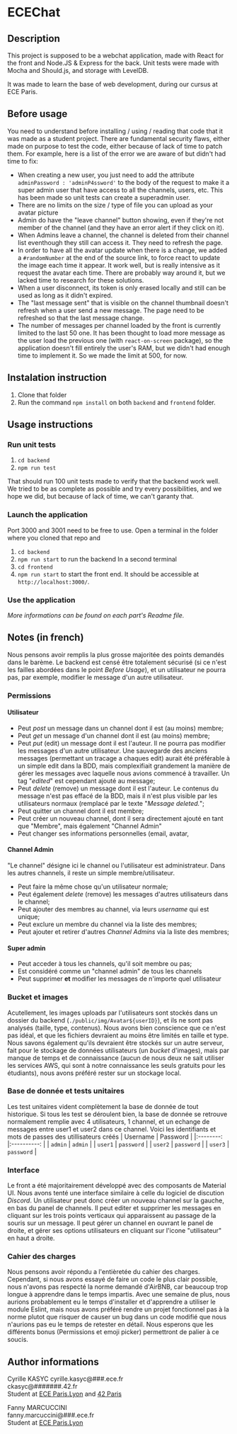 # ECEChat
## Description

This project is supposed to be a webchat application, made with React for the front and Node.JS & Express for the back. Unit tests were made with Mocha and Should.js, and storage with LevelDB. 

It was made to learn the base of web development, during our cursus at ECE Paris.

## Before usage

You need to understand before installing / using / reading that code that it was made as a student project. There are fundamental security flaws, either made on purpose to test the code, either because of lack of time to patch them. For example, here is a list of the error we are aware of but didn't had time to fix:

- When creating a new user, you just need to add the attribute `adminPassword : 'adminP4ssword'` to the body of the request to make it a super admin user that have access to all the channels, users, etc. This has been made so unit tests can create a superadmin user.
- There are no limits on the size / type of file you can upload as your avatar picture
- Admin do have the "leave channel" button showing, even if they're not member of the channel (and they have an error alert if they click on it).
- When Admins leave a channel, the channel is deleted from their channel list eventhough they still can access it. They need to refresh the page.
- In order to have all the avatar update when there is a change, we added a `#randomNumber` at the end of the source link, to force react to update the image each time it appear. It work well, but is really intensive as it request the avatar each time. There are probably way around it, but we lacked time to research for these solutions.
- When a user disconnect, its token is only erased locally and still can be used as long as it didn't expired.
- The "last message sent" that is visible on the channel thumbnail doesn't refresh when a user send a new message. The page need to be refreshed so that the last message change.
- The number of messages per channel loaded by the front is currently limited to the last 50 one. It has been thought to load more message as the user load the previous one (with `react-on-screen` package), so the application doesn't fill entirely the user's RAM, but we didn't had enough time to implement it. So we made the limit at 500, for now.

## Instalation instruction

1. Clone that folder
2. Run the command `npm install` on both `backend` and `frontend` folder.

## Usage instructions

### Run unit tests

1. `cd backend`
2. `npm run test`

That should run 100 unit tests made to verify that the backend work well. We tried to be as complete as possible and try every possibilities, and we hope we did, but because of lack of time, we can't garanty that.

### Launch the application
Port 3000 and 3001 need to be free to use. Open a terminal in the folder where you cloned that repo and
1.  `cd backend` 
2. `npm run start` to run the backend
In a second terminal
3. `cd frontend` 
4. `npm run start` to start the front end. It should be accessible at `http://localhost:3000/`.

### Use the application

*More informations can be found  on each part's Readme file.*

## Notes (in french)
Nous pensons avoir remplis la plus grosse majoritée des points demandés dans le barème. Le backend est censé être totalement sécurisé (si ce n'est les failles abordées dans le point *Before Usage*), et un utilisateur ne pourra pas, par exemple, modifier le message d'un autre utilisateur.
### Permissions
#### Utilisateur
- Peut *post* un message dans un channel dont il est (au moins) membre;
- Peut *get* un message d'un channel dont il est (au moins) membre;
- Peut *put* (edit) un message dont il est l'auteur. Il ne pourra pas modifier les messages d'un autre utilisateur. Une sauvegarde des anciens messages (permettant un tracage a chaques edit) aurait été préférable à un simple edit dans la BDD, mais complexifiait grandement la manière de gérer les messages avec laquelle nous avions commencé à travailler. Un tag "*edited*" est cependant ajouté au message;
- Peut *delete* (remove) un message dont il est l'auteur. Le contenus du message n'est pas effacé de la BDD, mais il n'est plus visible par les utilisateurs normaux (remplacé par le texte "*Message deleted.*";
- Peut quitter un channel dont il est membre;
- Peut créer un nouveau channel, dont il sera directement ajouté en tant que "Membre", mais également "Channel Admin"
- Peut changer ses informations personnelles (email, avatar, 
#### Channel Admin
"Le channel" désigne ici le channel ou l'utilisateur est administrateur. Dans les autres channels, il reste un simple membre/utilisateur.
- Peut faire la même chose qu'un utilisateur normale;
- Peut également *delete* (remove) les messages d'autres utilisateurs dans le channel;
- Peut ajouter des membres au channel, via leurs *username* qui est unique;
- Peut exclure un membre du channel via la liste des membres;
- Peut ajouter et retirer d'autres *Channel Admins* via la liste des membres;
#### Super admin
- Peut acceder à tous les channels, qu'il soit membre ou pas;
- Est considéré comme un "channel admin" de tous les channels
- Peut supprimer **et** modifier les messages de n'importe quel utilisateur

### Bucket et images
Acutellement, les images uploads par l'utilisateurs sont stockés dans un dossier du backend (`./public/img/Avatar${userID}`), et ils ne sont pas analysés (taille, type, contenus). Nous avons bien conscience que ce n'est pas idéal, et que les fichiers devraient au moins être limités en taille et type. Nous savons également qu'ils devraient être stockés sur un autre serveur, fait pour le stockage de données utilisateurs (un *bucket* d'images), mais par manque de temps et de connaissance (aucun de nous deux ne sait utiliser les services AWS, qui sont à notre connaissance les seuls gratuits pour les étudiants), nous avons préféré rester sur un stockage local.

### Base de donnée et tests unitaires
Les test unitaires vident complètement la base de donnée de tout historique. Si tous les test se déroulent bien, la base de donnée se retrouve normalement remplie avec 4 utilisateurs, 1 channel, et un echange de messages entre user1 et user2 dans ce channel.  Voici les identifiants et mots de passes des utillisateurs créés
| Username 	|  Password  	|
|:--------:	|:----------:	|
|  `admin` 	|   `admin`  	|
|  `user1` 	| `password` 	|
|  `user2` 	| `password` 	|
| `user3`  	| `password` 	|

### Interface

Le front a été majoritairement développé avec des composants de Material UI. Nous avons tenté une interface similaire à celle du logiciel de discution *Discord*. Un utilisateur peut donc créer un nouveau channel sur la gauche, en bas du panel de channels. Il peut editer et supprimer les messages en cliquant sur les trois points verticaux qui apparaissent au passage de la souris sur un message. Il peut gérer un channel en ouvrant le panel de droite, et gérer ses options utilisateurs en cliquant sur l'icone "utilisateur" en haut a droite. 

### Cahier des charges
Nous pensons avoir répondu a l'entièretée du cahier des charges. Cependant, si nous avons essayé de faire un code le plus clair possible, nous n'avons pas respecté la norme demandé d'AirBNB, car beaucoup trop longue à apprendre dans le temps impartis. Avec une semaine de plus, nous aurions probablement eu le temps d'installer et d'apprendre a utiliser le module Eslint, mais nous avons préféré rendre un projet fonctionnel pas à la norme plutot que risquer de causer un bug dans un code modifié que nous n'aurions pas eu le temps de retester en détail. Nous esperons que les différents bonus (Permissions et emoji picker) permettront de palier à ce soucis.

## Author informations

Cyrille KASYC
cyrille.kasyc@###.ece.fr<br>
ckasyc@#######.42.fr<br>
Student at [ECE Paris.Lyon](https://www.ece.fr/) and [42 Paris](http://42.fr/)

Fanny MARCUCCINI<br>
fanny.marcuccini@###.ece.fr<br>
Student at [ECE Paris.Lyon](https://www.ece.fr/) 
